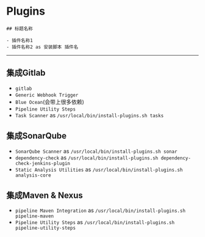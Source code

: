 # Plugins

```mark
## 标题名称

- 插件名称1
- 插件名称2 as 安装脚本 插件名
```

---

## 集成Gitlab

- `gitlab`
- `Generic Webhook Trigger`
- `Blue Ocean`(会带上很多依赖)
- `Pipeline Utility Steps`
- `Task Scanner` as `/usr/local/bin/install-plugins.sh tasks`

## 集成SonarQube

- `SonarQube Scanner` as `/usr/local/bin/install-plugins.sh sonar`
- `dependency-check` as `/usr/local/bin/install-plugins.sh dependency-check-jenkins-plugin`
- `Static Analysis Utilities` as `/usr/local/bin/install-plugins.sh analysis-core`

## 集成Maven & Nexus

- `pipeline Maven Integration` as `/usr/local/bin/install-plugins.sh pipeline-maven`
- `Pipeline Utility Steps` as `/usr/local/bin/install-plugins.sh pipeline-utility-steps`